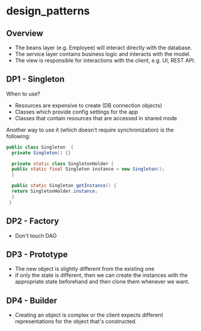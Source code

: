 # design_patterns

## Overview

- The beans layer (e.g. Employee) will interact directly with the database.
- The service layer contains business logic and interacts with the model.
- The view is responsible for interactions with the client, e.g. UI, REST API.

## DP1 - Singleton

When to use?
- Resources are expensive to create (DB connection objects)
- Classes which provide config settings for the app
- Classes that contain resources that are accessed in shared mode


Another way to use it (which doesn't require synchronization) is the following:

```java
public class Singleton  {    
  private Singleton() {}

  private static class SingletonHolder {    
  public static final Singleton instance = new Singleton();
  }

  public static Singleton getInstance() {    
  return SingletonHolder.instance;    
  }
 }
```


## DP2 - Factory

- Don't touch DAO

## DP3 - Prototype

- The new object is slightly different from the existing one
- if only the state is different, then we can create the instances with the appropriate state beforehand and
then clone them whenever we want.

## DP4 - Builder

- Creating an object is complex or the client expects different representations for the object that's constructed.

